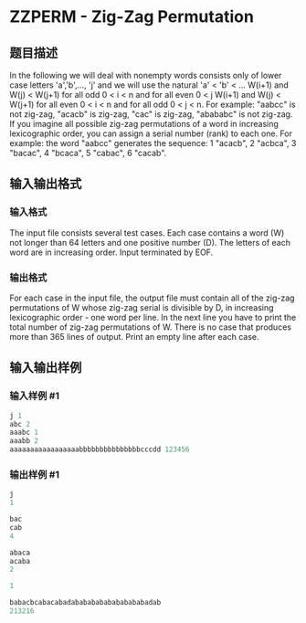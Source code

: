 # ZZPERM - Zig-Zag Permutation

## 题目描述

In the following we will deal with nonempty words consists only of lower case letters 'a','b',..., 'j' and we will use the natural 'a' < 'b' < ...  W(i+1) and W(j) < W(j+1) for all odd 0 < i < n and for all even 0 < j  W(i+1) and W(j) < W(j+1) for all even 0 < i < n and for all odd 0 < j < n. For example: "aabcc" is not zig-zag, "acacb" is zig-zag, "cac" is zig-zag, "abababc" is not zig-zag. If you imagine all possible zig-zag permutations of a word in increasing lexicographic order, you can assign a serial number (rank) to each one. For example: the word "aabcc" generates the sequence: 1  "acacb", 2  "acbca", 3  "bacac", 4  "bcaca", 5  "cabac", 6  "cacab".

## 输入输出格式

### 输入格式

The input file consists several test cases. Each case contains a word (W) not longer than 64 letters and one positive number (D). The letters of each word are in increasing order. Input terminated by EOF.

### 输出格式

For each case in the input file, the output file must contain all of the zig-zag permutations of W whose zig-zag serial is divisible by D, in increasing lexicographic order - one word per line. In the next line you have to print the total number of zig-zag permutations of W. There is no case that produces more than 365 lines of output. Print an empty line after each case.

## 输入输出样例

### 输入样例 #1

```cpp
j 1
abc 2
aaabc 1
aaabb 2
aaaaaaaaaaaaaaaaabbbbbbbbbbbbbbbcccdd 123456
```


### 输出样例 #1

```cpp
j
1

bac
cab
4

abaca
acaba
2

1

babacbcabacabadabababababababababadab
213216
```


